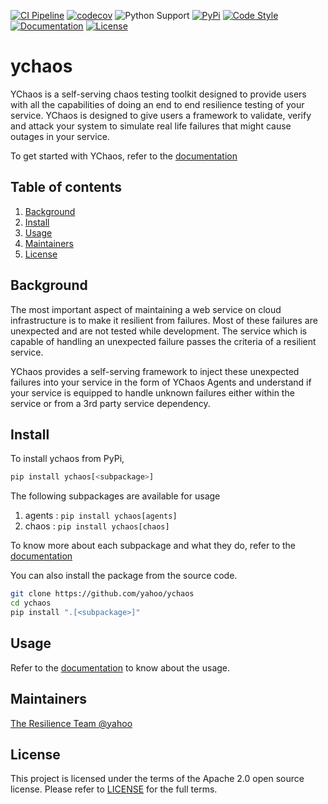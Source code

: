 
<!-- TODO Add other badges (codecov, chat, etc.) -->
[![CI Pipeline](https://cd.screwdriver.cd/pipelines/7419/badge)](https://cd.screwdriver.cd/pipelines/7419/)
[![codecov](https://codecov.io/gh/yahoo/ychaos/branch/main/graph/badge.svg?token=UA7QNZ6QOQ)](https://codecov.io/gh/yahoo/ychaos)
![Python Support](https://img.shields.io/pypi/pyversions/ychaos)
[![PyPi](https://img.shields.io/pypi/status/ychaos)](https://pypi.org/project/ychaos/)
[![Code Style](https://img.shields.io/badge/codestyle-black-black)](https://black.readthedocs.io/en/stable/index.html)
[![Documentation](https://img.shields.io/badge/Documentation-latest-blue)](https://yahoo.github.io/ychaos)
[![License](https://img.shields.io/github/license/yahoo/ychaos)](https://github.com/yahoo/ychaos/blob/main/LICENSE)

# ychaos

YChaos is a self-serving chaos testing toolkit designed to
provide users with all the capabilities of doing an end to end resilience
testing of your service. YChaos is designed to give users a framework
to validate, verify and attack your system to simulate real life
failures that might cause outages in your service.

To get started with YChaos, refer to the [documentation](https://yahoo.github.io/ychaos)

## Table of contents

1. [Background](#background)
1. [Install](#install)
1. [Usage](#usage)
1. [Maintainers](#maintainers)
1. [License](#license)

## Background

The most important aspect of maintaining a web service on cloud
infrastructure is to make it resilient from failures. Most of
these failures are unexpected and are not tested while development.
The service which is capable of handling an unexpected failure passes the
criteria of a resilient service.

YChaos provides a self-serving framework to inject these unexpected failures
into your service in the form of YChaos Agents and understand if your service
is equipped to handle unknown failures either within the service
or from a 3rd party service dependency.

## Install

To install ychaos from PyPi,

```bash
pip install ychaos[<subpackage>]
```

The following subpackages are available for usage
1. agents : `pip install ychaos[agents]`
2. chaos : `pip install ychaos[chaos]`

To know more about each subpackage and what they do, refer to the [documentation](https://yahoo.github.io/ychaos)

You can also install the package from the source code.

```bash
git clone https://github.com/yahoo/ychaos
cd ychaos
pip install ".[<subpackage>]"
```

## Usage

Refer to the [documentation](https://yahoo.github.io/ychaos) to know about the usage.

## Maintainers

[The Resilience Team @yahoo](mailto://ychaos-dev@verizonmedia.com)

## License

This project is licensed under the terms of the Apache 2.0 open source license. 
Please refer to [LICENSE](https://github.com/yahoo/ychaos/blob/main/LICENSE) for the full terms.
